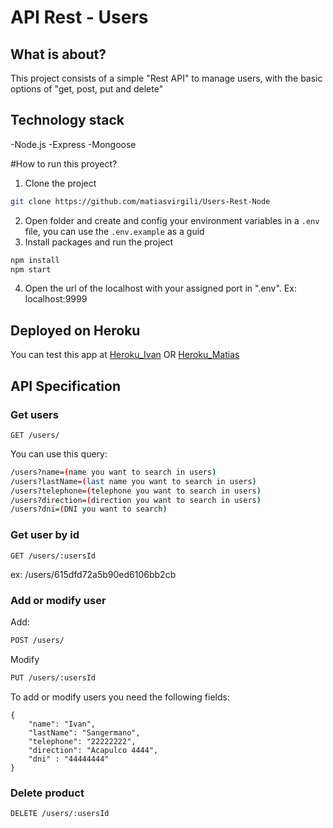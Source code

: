 # API Rest - Users

## What is about?

This project consists of a simple "Rest API" to manage users, with the basic options of "get, post, put and delete"

## Technology stack

-Node.js
-Express
-Mongoose

#How to run this proyect?

1. Clone the project
```sh
git clone https://github.com/matiasvirgili/Users-Rest-Node
```

2. Open folder and create and config your environment variables in a `.env` file, you can use the `.env.example` as a guid
3. Install packages and run the project
```sh
npm install
npm start
```
4. Open the url of the localhost with your assigned port in ".env". Ex: localhost:9999

## Deployed on Heroku
You can test this app at
[Heroku_Ivan](https://users-rest-node.herokuapp.com/)
 OR 
[Heroku_Matias]()

## API Specification
### Get users
`GET /users/`

You can use this query:
```sh
/users?name=(name you want to search in users)
/users?lastName=(last name you want to search in users)
/users?telephone=(telephone you want to search in users)
/users?direction=(direction you want to search in users)
/users?dni=(DNI you want to search)
```

### Get user by id
`GET /users/:usersId`

ex: /users/615dfd72a5b90ed6106bb2cb

### Add or modify user 

Add:
```sh
POST /users/
```
Modify
```sh
PUT /users/:usersId
```

To add or modify users you need the following fields:

```
{
    "name": "Ivan",
    "lastName": "Sangermano",
    "telephone": "22222222",
    "direction": "Acapulco 4444",
    "dni" : "44444444"
}
```
### Delete product

`DELETE /users/:usersId`



